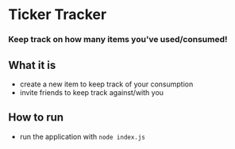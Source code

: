 # Ticker Tracker
### Keep track on how many items you've used/consumed!

## What it is
* create a new item to keep track of your consumption
* invite friends to keep track against/with you

## How to run
* run the application with `node index.js`